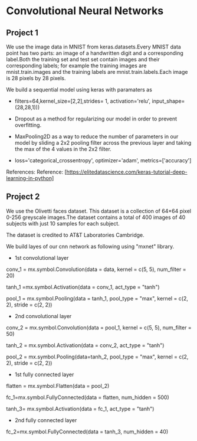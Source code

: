 # Convolutional Neural Networks

## Project 1

We use the image data in MNIST from keras.datasets.Every MNIST data point has two parts: an image of a handwritten digit and a corresponding label.Both the training set and test set contain images and their corresponding labels; for example the training images are mnist.train.images and the training labels are mnist.train.labels.Each image is 28 pixels by 28 pixels. 

We build a sequential model using keras with paramaters as
  
  - filters=64,kernel_size=[2,2],strides= 1, activation='relu', input_shape=(28,28,1)))
  
  - Dropout as a method for regularizing our model in order to prevent overfitting. 
  
  - MaxPooling2D as a way to reduce the number of parameters in our model by sliding a 2x2 pooling filter across 
     the previous layer and taking the max of the 4 values in the 2x2 filter.
     
   - loss='categorical_crossentropy', optimizer='adam', metrics=['accuracy'] 
     
References: 
Reference: [https://elitedatascience.com/keras-tutorial-deep-learning-in-python]

## Project 2

We use the Olivetti faces dataset. This dataset is a collection of 64×64 pixel 0-256 greyscale images.The dataset contains a total of 400 images of 40 subjects with just 10 samples for each subject.

The dataset is credited to AT&T Laboratories Cambridge.

We build layes of our cnn network as following using "mxnet" library.

-  1st convolutional layer

conv_1 = mx.symbol.Convolution(data = data, kernel = c(5, 5), num_filter = 20)

tanh_1 =mx.symbol.Activation(data = conv_1, act_type = "tanh")

pool_1 = mx.symbol.Pooling(data = tanh_1, pool_type = "max", kernel = c(2, 2), stride = c(2, 2))

- 2nd convolutional layer

conv_2 = mx.symbol.Convolution(data = pool_1, kernel = c(5, 5), num_filter = 50)

tanh_2 = mx.symbol.Activation(data = conv_2, act_type = "tanh")

pool_2 = mx.symbol.Pooling(data=tanh_2, pool_type = "max", kernel = c(2, 2), stride = c(2, 2))


- 1st fully connected layer

flatten = mx.symbol.Flatten(data = pool_2)

fc_1=mx.symbol.FullyConnected(data = flatten, num_hidden = 500)

tanh_3= mx.symbol.Activation(data = fc_1, act_type = "tanh")

- 2nd fully connected layer

fc_2=mx.symbol.FullyConnected(data = tanh_3, num_hidden = 40)

